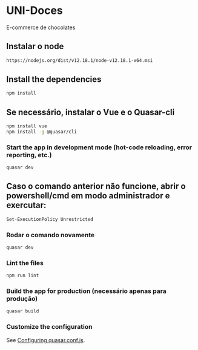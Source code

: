 # UNI-Doces

E-commerce de chocolates

## Instalar o node
```bash
https://nodejs.org/dist/v12.18.1/node-v12.18.1-x64.msi
```

## Install the dependencies
```bash
npm install
```

## Se necessário, instalar o Vue e o Quasar-cli
```bash
npm install vue
npm install -g @quasar/cli
```

### Start the app in development mode (hot-code reloading, error reporting, etc.)
```bash
quasar dev
```

## Caso o comando anterior não funcione, abrir o powershell/cmd em modo administrador e exercutar:
```bash
Set-ExecutionPolicy Unrestricted 
```

### Rodar o comando novamente
```bash
quasar dev
```

### Lint the files
```bash
npm run lint
```

### Build the app for production (necessário apenas para produção)
```bash
quasar build
```

### Customize the configuration
See [Configuring quasar.conf.js](https://quasar.dev/quasar-cli/quasar-conf-js).

